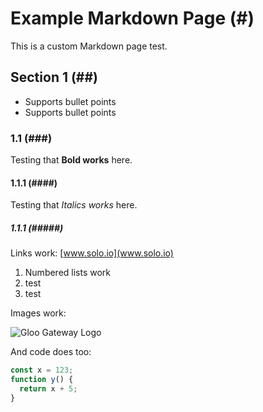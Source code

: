 # Example Markdown Page (#)

This is a custom Markdown page test.

## Section 1 (##)

- Supports bullet points
- Supports bullet points

### 1.1 (###)

Testing that **Bold works** here.

#### 1.1.1 (####)

Testing that _Italics works_ here.

##### 1.1.1 (#####)

Links work: [www.solo.io](www.solo.io)

1. Numbered lists work
2. test
3. test

Images work:

![Gloo Gateway Logo](/pages/gg-logo.png)

And code does too:

```ts
const x = 123;
function y() {
  return x + 5;
}
```
